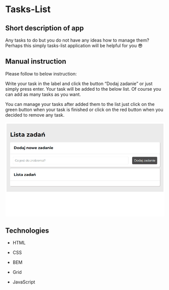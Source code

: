 # Tasks-List

## Short description of app

Any tasks to do but you do not have any ideas how to manage them? Perhaps this simply tasks-list application will be helpful for you 😎

## Manual instruction

Please follow to below instruction:

Write your task in the label and click the button “Dodaj zadanie” or just simply press enter.
Your task will be added to the below list. Of course you can add as many tasks as you want.

You can manage your tasks after added them to the list just click on the green button when your task is finished or click on the red button when you decided to remove any task.

![How to use](https://github.com/Kantares77/tasks-list/blob/main/images/Tasks-list.gif)

## Technologies

- HTML

- CSS

- BEM

- Grid

- JavaScript
